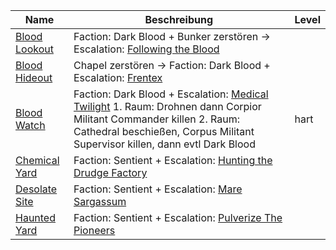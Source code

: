|Name|Beschreibung|Level|
|---|---|---|
|[Blood Lookout](http://de.sistersprobe.wikia.com/wiki/Blood_Lookout)|Faction: <span class="orange">Dark Blood</span> + Bunker zerstören -> Escalation: [Following the Blood](http://de.sistersprobe.wikia.com/wiki/Following_the_Blood)||
|[Blood Hideout](http://de.sistersprobe.wikia.com/wiki/Blood_Hideout)|Chapel zerstören -> Faction: <span class="orange">Dark Blood</span> + Escalation: [Frentex](http://de.sistersprobe.wikia.com/wiki/Frentex)||
|[Blood Watch](http://de.sistersprobe.wikia.com/wiki/Blood_Watch)|Faction: <span class="orange">Dark Blood</span> + Escalation: [Medical Twilight](http://de.sistersprobe.wikia.com/wiki/Medical_Twilight) 1. Raum: Drohnen dann Corpior Militant Commander killen 2. Raum: Cathedral beschießen, Corpus Militant Supervisor killen, dann evtl Dark Blood|hart|
|[Chemical Yard](http://de.sistersprobe.wikia.com/wiki/Chemical_Yard)|Faction: <span class="green">Sentient</span> + Escalation: [Hunting the Drudge Factory](http://de.sistersprobe.wikia.com/wiki/Hunting_the_Drudge_Factory)||
|[Desolate Site](http://de.sistersprobe.wikia.com/wiki/Desolate_Site)|Faction: <span class="green">Sentient</span> + Escalation: [Mare Sargassum](http://de.sistersprobe.wikia.com/wiki/Mare_Sargassum)||
|[Haunted Yard](http://de.sistersprobe.wikia.com/wiki/Haunted_Yard)|Faction: <span class="green">Sentient</span> + Escalation: [Pulverize The Pioneers](http://de.sistersprobe.wikia.com/wiki/Pulverize_The_Pioneers)||

